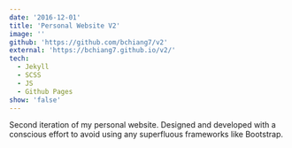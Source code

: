 ```yaml
---
date: '2016-12-01'
title: 'Personal Website V2'
image: ''
github: 'https://github.com/bchiang7/v2'
external: 'https://bchiang7.github.io/v2/'
tech:
  - Jekyll
  - SCSS
  - JS
  - Github Pages
show: 'false'
---
```


Second iteration of my personal website. Designed and developed with a conscious effort to avoid using any superfluous frameworks like Bootstrap.
